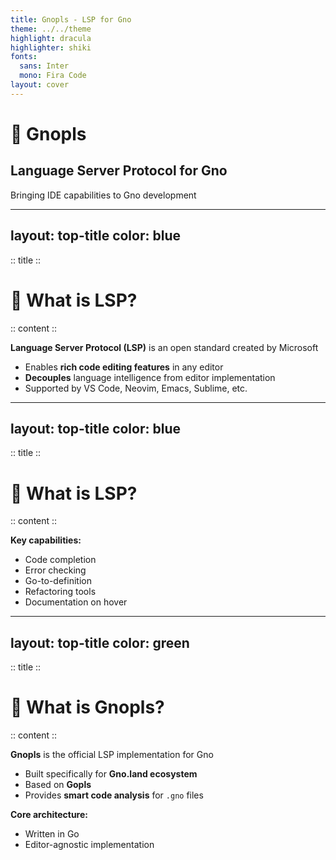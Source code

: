 ```yaml
---
title: Gnopls - LSP for Gno
theme: ../../theme
highlight: dracula
highlighter: shiki
fonts:
  sans: Inter
  mono: Fira Code
layout: cover
---
```


# 🧩 Gnopls
## Language Server Protocol for Gno

Bringing IDE capabilities to Gno development

<!-- 
Focus on:
- What LSP brings to developers
- Gno-specific tooling features
-->

---
layout: top-title
color: blue
---

:: title ::
# 🤔 What is LSP?
:: content ::

**Language Server Protocol (LSP)** is an open standard created by Microsoft
- Enables **rich code editing features** in any editor
- **Decouples** language intelligence from editor implementation
- Supported by VS Code, Neovim, Emacs, Sublime, etc.

---
layout: top-title
color: blue
---

:: title ::
# 🤔 What is LSP?
:: content ::

**Key capabilities:**
- Code completion
- Error checking
- Go-to-definition
- Refactoring tools
- Documentation on hover

---
layout: top-title
color: green
---

:: title ::
# 🚀 What is Gnopls?
:: content ::

**Gnopls** is the official LSP implementation for Gno
- Built specifically for **Gno.land ecosystem**
- Based on **Gopls**
- Provides **smart code analysis** for `.gno` files

**Core architecture:**
- Written in Go
- Editor-agnostic implementation
